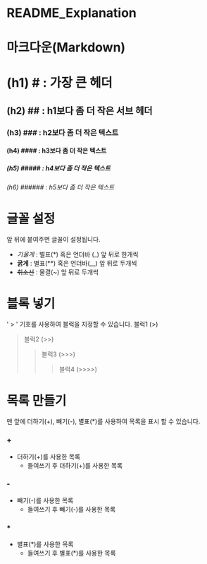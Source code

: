 # README_Explanation

# 마크다운(Markdown)
# (h1) # : 가장 큰 헤더
## (h2) ## : h1보다 좀 더 작은 서브 헤더
### (h3) ### : h2보다 좀 더 작은 텍스트
#### (h4) #### : h3보다 좀 더 작은 텍스트
##### (h5) ##### : h4보다 좀 더 작은 텍스트
###### (h6) ###### : h5보다 좀 더 작은 텍스트

# 글꼴 설정
앞 뒤에 붙여주면 글꼴이 설정됩니다.
- *기울게* : 별표(*) 혹은 언더바 (_) 앞 뒤로 한개씩
- **굵게** : 별표(**) 혹은 언더바(__) 앞 뒤로 두개씩
- ~~취소선~~ : 물결(~) 앞 뒤로 두개씩

# 블록 넣기
' > ' 기호를 사용하여 블럭을 지정할 수 있습니다.
블럭1 (>)
> 블럭2 (>>)
> > 블럭3 (>>>)
> > > 블럭4 (>>>>)

# 목록 만들기
맨 앞에 더하기(+), 빼기(-), 별표(*)를 사용하여 목록을 표시 할 수 있습니다.
### +
+ 더하기(+)를 사용한 목록
  + 들여쓰기 후 더하기(+)를 사용한 목록
### -
- 빼기(-)를 사용한 목록
  - 들여쓰기 후 빼기(-)를 사용한 목록
### *
* 별표(*)를 사용한 목록
  * 들여쓰기 후 별표(*)를 사용한 목록
